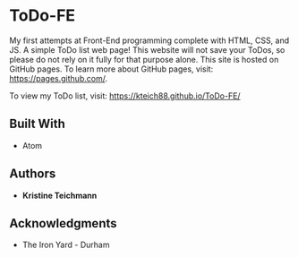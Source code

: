 # ToDo-FE

My first attempts at Front-End programming complete with HTML, CSS, and JS. A simple ToDo list web page!  This website will not save your ToDos, so please do not rely on it fully for that purpose alone.  This site is hosted on GitHub pages.  To learn more about GitHub pages, visit: https://pages.github.com/.

To view my ToDo list, visit: https://kteich88.github.io/ToDo-FE/


## Built With

* Atom

## Authors

* **Kristine Teichmann**

## Acknowledgments

* The Iron Yard - Durham
